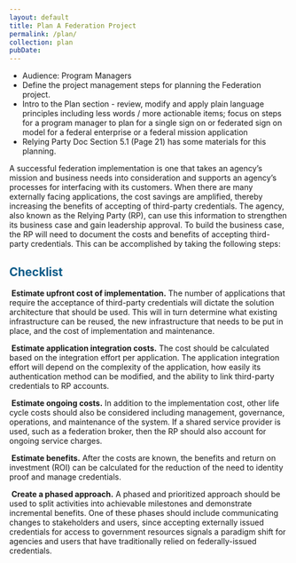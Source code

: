 ```yaml
---
layout: default
title: Plan A Federation Project
permalink: /plan/
collection: plan
pubDate: 
---
```


- Audience: Program Managers
- Define the project management steps for planning the Federation project. 
- Intro to the Plan section - review, modify and apply plain language principles including less words / more actionable items; focus on steps for a program manager to plan for a single sign on or federated sign on model for a federal enterprise or a federal mission application
- Relying Party Doc Section 5.1 (Page 21) has some materials for this planning.

A successful federation implementation is one that takes an agency’s mission and business needs into consideration and supports an agency’s processes for interfacing with its customers. When there are many externally facing applications, the cost savings are amplified, thereby increasing the benefits of accepting of third-party credentials. The agency, also known as the Relying Party (RP), can use this information to strengthen its business case and gain leadership approval. To build the business case, the RP will need to document the costs and benefits of accepting third-party credentials. This can be accomplished by taking the following steps:

## <span style="color: #0C5C89">**Checklist**</span>

<i class="fa fa-check-square-o"></i> &nbsp;**Estimate upfront cost of implementation.** The number of applications that require the acceptance of third-party credentials will dictate the solution architecture that should be used. This will in turn determine what existing infrastructure can be reused, the new infrastructure that needs to be put in place, and the cost of implementation and maintenance. 

<i class="fa fa-check-square-o"></i> &nbsp;**Estimate application integration costs.** The cost should be calculated based on the integration effort per application. The application integration effort will depend on the complexity of the application, how easily its authentication method can be modified, and the ability to link third-party credentials to RP accounts. 

<i class="fa fa-check-square-o"></i> &nbsp;**Estimate ongoing costs.** In addition to the implementation cost, other life cycle costs should also be considered including management, governance, operations, and maintenance of the system. If a shared service provider is used, such as a federation broker, then the RP should also account for ongoing service charges. 

<i class="fa fa-check-square-o"></i> &nbsp;**Estimate benefits.** After the costs are known, the benefits and return on investment (ROI) can be calculated for the reduction of the need to identity proof and manage credentials. 

<i class="fa fa-check-square-o"></i> &nbsp;**Create a phased approach.** A phased and prioritized approach should be used to split activities into achievable milestones and demonstrate incremental benefits. One of these phases should include communicating changes to stakeholders and users, since accepting externally issued credentials for access to government resources signals a paradigm shift for agencies and users that have traditionally relied on federally-issued credentials.














